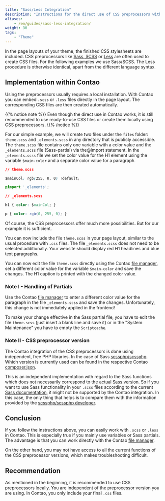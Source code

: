 ```yaml
---
title: "Sass/Less Integration"
description: "Instructions for the direct use of CSS preprocessors within Contao."
aliases:
    - /en/guides/sass-less-integration/
weight: 30
tags:
    - "Theme"
---
```


In the page layouts of your theme, the finished CSS stylesheets are included. CSS preprocessors like 
[Sass, SCSS](https://sass-lang.com/) or [Less](http://lesscss.org/) are often used to create CSS files. For the following 
examples we use Sass/SCSS. The Less procedure is otherwise identical, apart from the different language syntax.


## Implementation within Contao

Using the preprocessors usually requires a local installation. With Contao you can embed `.scss` or `.less` files 
directly in the page layout. The corresponding CSS files are then created automatically.

{{% notice note %}}
Even though the direct use in Contao works, it is still recommended to use ready-to-use CSS files or create them 
locally using CSS preprocessors.
{{% /notice %}}

For our simple example, we will create two files under the `files` folder: `theme.scss` and `_elements.scss` in any 
directory that is publicly accessible. The `theme.scss` file contains only one variable with a color value and the 
`_elements.scss` file (Sass-partial) via the@import statement. In the `_elements.scss` file we set the color value for 
the H1 element using the variable `$main-color` and a separate color value for a paragraph.

```css
// theme.scss

$mainCol: rgb(255, 0, 0) !default;

@import '_elements';
```

```css
// _elements.scss

h1 { color: $mainCol; }

p { color: rgb(0, 255, 0); }
```

Of course, the CSS preprocessors offer much more possibilities. But for our example it is sufficient.

You can now include the file `theme.scss` in your page layout, similar to the usual procedure with `.css` files. 
The file `_elements.scss` does not need to be selected additionally. Your website should display red H1 headlines 
and blue text paragraphs.

You can now edit the file `theme.scss` directly using the Contao [file manager](/en/file-manager/), set a 
different color value for the variable `$main-color` and save the changes. 
The H1 caption is printed with the changed color value.


### Note I - Handling of Partials

Use the Contao [file manager](/en/file-manager/) to enter a different color value for the paragraph in the 
file `_elements.scss` and save the changes. Unfortunately, this change is not immediately applied in the frontend!

To make your change effective in the Sass partial file, you have to edit the file `theme.scss` (just insert a blank 
line and save it) or in the "System Maintenance" you have to empty the `Scriptcache`.


### Note II - CSS preprocessor version

The Contao integration of the CSS preprocessors is done using independent, free PHP libraries. In the case of 
Sass [scssphp/scssphp](https://github.com/scssphp/scssphp). Which version is currently used can be found in 
the respective Contao [composer.json](https://github.com/contao/contao/blob/master/composer.json).

This is an independent implementation with regard to the Sass functions which does not necessarily correspond to the 
actual [Sass version](https://sass-lang.com/install). So if you want to use Sass functionality in your `.scss` files 
according to the current [Sass documentation](https://sass-lang.com/documentation), it might not be supported by the 
Contao integration. In this case, the only thing that helps is to compare them with the information provided 
by the [scssphp/scssphp developer](https://github.com/scssphp/scssphp/blob/master/tests/specs/sass-spec-exclude.txt).


## Conclusion

If you follow the instructions above, you can easily work with `.scss` or `.less` in Contao. This is especially true 
if you mainly use variables or Sass partials. The advantage is that you can work directly with the 
Contao [file manager](/en/file-manager/).

On the other hand, you may not have access to all the current functions of the CSS preprocessor versions, 
which makes troubleshooting difficult.


## Recommendation

As mentioned in the beginning, it is recommended to use CSS preprocessors locally. 
You are independent of the preprocessor version you are using. In Contao, you only include your final `.css` files.
